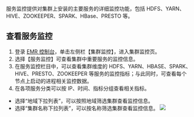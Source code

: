 服务监控提供对集群上安装的主要服务的详细监控功能，包括 HDFS、YARN、HIVE、ZOOKEEPER、SPARK、HBase、PRESTO 等。
## 查看服务监控
1. 登录 [EMR 控制台](https://console.cloud.tencent.com/emr)，单击左侧栏【集群监控】，进入集群监控页。
2. 选择【服务监控】可查看集群中重要服务的监控信息。
3. 在服务监控栏目中，可以查看集群维度的 HDFS、YARN、HBASE、SPARK、HIVE、PRESTO、ZOOKEEPER 等服务的监控指标；与此同时，可查看每个节点上启动的进程相关监控数据。
4. 在各项服务分类可以按 IP、时间、指标分组查看相关指标。
 - 选择“地域下拉列表”，可以按照地域筛选集群查看监控信息。
 - 选择“集群名称下拉列表”，可以按名称筛选集群查看监控信息。
![](https://main.qcloudimg.com/raw/7bcfc1d586adb028567ec4c510b87a88.png)

